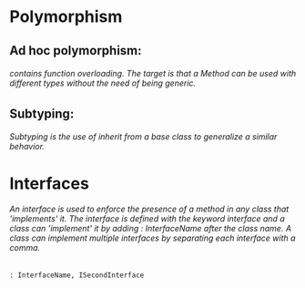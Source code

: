 # Polymorphism
## Ad hoc polymorphism:
###### contains function overloading. The target is that a Method can be used with different types without the need of being generic.
## Subtyping:
###### Subtyping is the use of inherit from a base class to generalize a similar behavior.

# Interfaces
###### An interface is used to enforce the presence of a method in any class that 'implements' it. The interface is defined with the keyword interface and a class can 'implement' it by adding : InterfaceName after the class name. A class can implement multiple interfaces by separating each interface with a comma.
```: InterfaceName, ISecondInterface```
